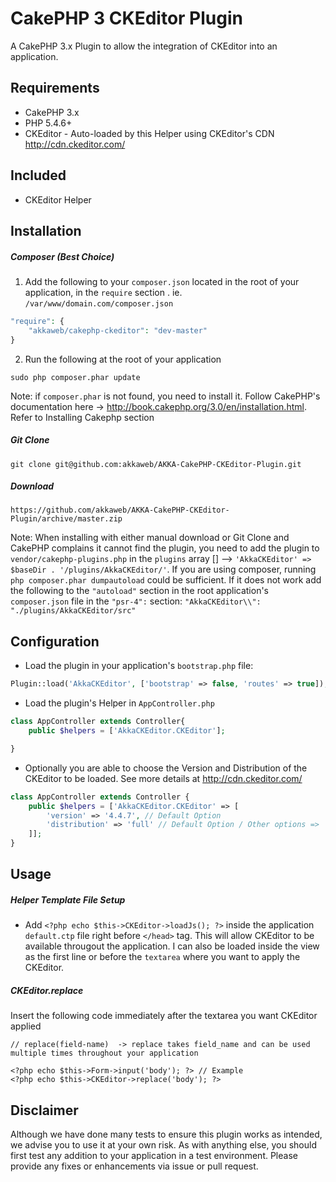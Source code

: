 # CakePHP 3 CKEditor Plugin

A CakePHP 3.x Plugin to allow the integration of CKEditor into an application.

## Requirements #######################################################
- CakePHP 3.x
- PHP 5.4.6+
- CKEditor - Auto-loaded by this Helper using CKEditor's CDN http://cdn.ckeditor.com/

## Included #######################################################
- CKEditor Helper

## Installation #######################################################

##### Composer (Best Choice)

1. Add the following to your `composer.json` located in the root of your application, in the `require` section . ie. `/var/www/domain.com/composer.json`

```php
"require": {
	"akkaweb/cakephp-ckeditor": "dev-master"
}
```

2. Run the following at the root of your application

```
sudo php composer.phar update
```
Note: if `composer.phar` is not found, you need to install it. Follow CakePHP's documentation here -> http://book.cakephp.org/3.0/en/installation.html. Refer to Installing Cakephp section

##### Git Clone
`git clone git@github.com:akkaweb/AKKA-CakePHP-CKEditor-Plugin.git`

##### Download
`https://github.com/akkaweb/AKKA-CakePHP-CKEditor-Plugin/archive/master.zip`

Note: When installing with either manual download or Git Clone and CakePHP complains it cannot find the plugin, you need to add the plugin to `vendor/cakephp-plugins.php` in the `plugins` array [] --> `'AkkaCKEditor' => $baseDir . '/plugins/AkkaCKEditor/'`. If you are using composer, running `php composer.phar dumpautoload` could be sufficient. If it does not work add the following to the `"autoload"` section in the root application's `composer.json` file in the `"psr-4":` section: `"AkkaCKEditor\\": "./plugins/AkkaCKEditor/src"`


## Configuration #######################################################

* Load the plugin in your application's `bootstrap.php` file:

```php
Plugin::load('AkkaCKEditor', ['bootstrap' => false, 'routes' => true]);
```
 
* Load the plugin's Helper in `AppController.php` 

```php
class AppController extends Controller{
    public $helpers = ['AkkaCKEditor.CKEditor'];

}
```

* Optionally you are able to choose the Version and Distribution of the CKEditor to be loaded. See more details at http://cdn.ckeditor.com/
```php
class AppController extends Controller {
	public $helpers = ['AkkaCKEditor.CKEditor' => [
		'version' => '4.4.7', // Default Option
		'distribution' => 'full' // Default Option / Other options => 'basic', 'standard', 'standard-all', 'full-all'
	]];
}
```

## Usage #######################################################

##### Helper Template File Setup

- Add `<?php echo $this->CKEditor->loadJs(); ?>` inside the application `default.ctp` file right before `</head>` tag. This will allow CKEditor to be available througout the application. I can also be loaded inside the view as the first line or before the `textarea` where you want to apply the CKEditor. 

##### CKEditor.replace

Insert the following code immediately after the textarea you want CKEditor applied
````
// replace(field-name)  -> replace takes field_name and can be used multiple times throughout your application
	
<?php echo $this->Form->input('body'); ?> // Example
<?php echo $this->CKEditor->replace('body'); ?>
````



## Disclaimer
Although we have done many tests to ensure this plugin works as intended, we advise you to use it at your own risk. As with anything else, you should first test any addition to your application in a test environment. Please provide any fixes or enhancements via issue or pull request.
